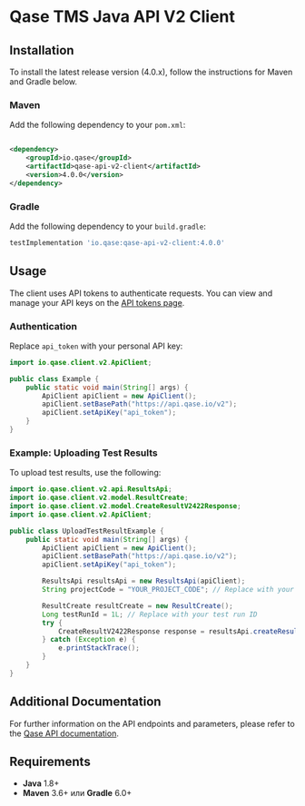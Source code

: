 # Qase TMS Java API V2 Client

## Installation

To install the latest release version (4.0.x), follow the instructions for Maven and Gradle below.

### Maven

Add the following dependency to your `pom.xml`:

```xml

<dependency>
    <groupId>io.qase</groupId>
    <artifactId>qase-api-v2-client</artifactId>
    <version>4.0.0</version>
</dependency>
```

### Gradle

Add the following dependency to your `build.gradle`:

```groovy
testImplementation 'io.qase:qase-api-v2-client:4.0.0'
```

## Usage

The client uses API tokens to authenticate requests. You can view and manage your API keys on
the [API tokens page](https://app.qase.io/user/api/token).

### Authentication

Replace `api_token` with your personal API key:

```java
import io.qase.client.v2.ApiClient;

public class Example {
    public static void main(String[] args) {
        ApiClient apiClient = new ApiClient();
        apiClient.setBasePath("https://api.qase.io/v2");
        apiClient.setApiKey("api_token");
    }
}
```

### Example: Uploading Test Results

To upload test results, use the following:

```java
import io.qase.client.v2.api.ResultsApi;
import io.qase.client.v2.model.ResultCreate;
import io.qase.client.v2.model.CreateResultV2422Response;
import io.qase.client.v2.ApiClient;

public class UploadTestResultExample {
    public static void main(String[] args) {
        ApiClient apiClient = new ApiClient();
        apiClient.setBasePath("https://api.qase.io/v2");
        apiClient.setApiKey("api_token");

        ResultsApi resultsApi = new ResultsApi(apiClient);
        String projectCode = "YOUR_PROJECT_CODE"; // Replace with your project code

        ResultCreate resultCreate = new ResultCreate();
        Long testRunId = 1L; // Replace with your test run ID
        try {
            CreateResultV2422Response response = resultsApi.createResultV2(projectCode, testRunId, resultCreate);
        } catch (Exception e) {
            e.printStackTrace();
        }
    }
}
```

## Additional Documentation

For further information on the API endpoints and parameters, please refer to
the [Qase API documentation](https://developers.qase.io/).

## Requirements

- **Java** 1.8+
- **Maven** 3.6+ или **Gradle** 6.0+
